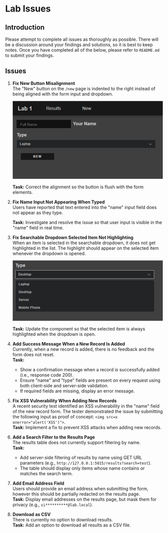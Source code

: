# Lab Issues
## Introduction

Please attempt to complete all issues as thoroughly as possible. There will be a discussion around your findings and solutions, so it is best to keep notes. Once you have completed all of the below, please refer to `README.md` to submit your findings.

## Issues

1. **Fix New Button Misalignment**  
    The "New" button on the `/new` page is indented to the right instead of being aligned with the form input and dropdown.  

    ![Screenshot showing the "New" button misalignment](questionImages/misalignment.png)

    **Task:** Correct the alignment so the button is flush with the form elements.

2. **Fix Name Input Not Appearing When Typed**  
    Users have reported that text entered into the "name" input field does not appear as they type.  

    **Task:** Investigate and resolve the issue so that user input is visible in the "name" field in real time.

3. **Fix Searchable Dropdown Selected Item Not Highlighting**  
    When an item is selected in the searchable dropdown, it does not get highlighted in the list. The highlight should appear on the selected item whenever the dropdown is opened.  

    ![Screenshot showing the selected item not highlighted in the dropdown](questionImages/missingHighlight.png)

    **Task:** Update the component so that the selected item is always highlighted when the dropdown is open.

4. **Add Success Message When a New Record Is Added**  
    Currently, when a new record is added, there is no feedback and the form does not reset.  
    **Task:**  
    - Show a confirmation message when a record is successfully added (i.e., response code 200).  
    - Ensure "name" and "type" fields are present on every request using both client-side and server-side validation.  
    - If required fields are missing, display an error message.

5. **Fix XSS Vulnerability When Adding New Records**  
    A recent security test identified an XSS vulnerability in the "name" field of the new record form. The tester demonstrated the issue by submitting the following input as proof of concept: `<img src=x onerror="alert('XSS')">`.  
    **Task:** Implement a fix to prevent XSS attacks when adding new records.

6. **Add a Search Filter to the Results Page**  
    The results table does not currently support filtering by name.  
    **Task:**  
    - Add server-side filtering of results by name using GET URL parameters (e.g., `http://127.0.0.1:5015/results?search=test`).  
    - The table should display only items whose name contains or matches the search term.

7. **Add Email Address Field**  
    Users should provide an email address when submitting the form, however this should be partially redacted on the results page.  
    **Task:** Display email addresses on the results page, but mask them for privacy (e.g., `si**********@lab.local`).

8. **Download as CSV**  
    There is currently no option to download results.  
    **Task:** Add an option to download all results as a CSV file.


